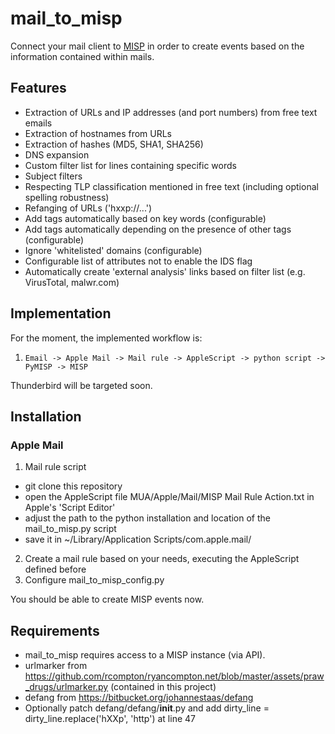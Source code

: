 # mail_to_misp

Connect your mail client to [MISP](https://github.com/MISP/MISP) in order to create events based on the information contained within mails.

## Features

- Extraction of URLs and IP addresses (and port numbers) from free text emails
- Extraction of hostnames from URLs
- Extraction of hashes (MD5, SHA1, SHA256)
- DNS expansion 
- Custom filter list for lines containing specific words
- Subject filters
- Respecting TLP classification mentioned in free text (including optional spelling robustness)
- Refanging of URLs ('hxxp://...')
- Add tags automatically based on key words (configurable)
- Add tags automatically depending on the presence of other tags (configurable)
- Ignore 'whitelisted' domains (configurable)
- Configurable list of attributes not to enable the IDS flag
- Automatically create 'external analysis' links based on filter list (e.g. VirusTotal, malwr.com)

## Implementation

For the moment, the implemented workflow is:

1. `Email -> Apple Mail -> Mail rule -> AppleScript -> python script -> PyMISP -> MISP`

Thunderbird will be targeted soon.

## Installation

### Apple Mail

1. Mail rule script
- git clone this repository
- open the AppleScript file MUA/Apple/Mail/MISP Mail Rule Action.txt in Apple's 'Script Editor'
- adjust the path to the python installation and location of the mail_to_misp.py script
- save it in ~/Library/Application Scripts/com.apple.mail/
2. Create a mail rule based on your needs, executing the AppleScript defined before
3. Configure mail_to_misp_config.py

You should be able to create MISP events now.



## Requirements

- mail_to_misp requires access to a MISP instance (via API).
- urlmarker from https://github.com/rcompton/ryancompton.net/blob/master/assets/praw_drugs/urlmarker.py (contained in this project)
- defang from https://bitbucket.org/johannestaas/defang
- Optionally patch defang/defang/__init__.py and add dirty_line = dirty_line.replace('hXXp', 'http') at line 47



